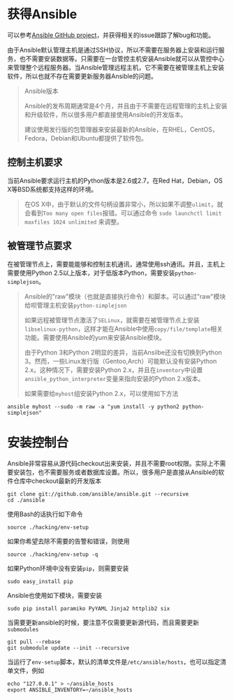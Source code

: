 # 获得Ansible

可以参考[Ansible GitHub project](https://github.com/ansible/ansible)，并获得相关的issue跟踪了解bug和功能。

由于Ansible默认管理主机是通过SSH协议，所以不需要在服务器上安装和运行服务，也不需要安装数据等。只需要在一台管控主机安装Ansible就可以从管控中心来管理整个远程服务器。当Ansible管理远程主机，它不需要在被管理主机上安装软件，所以也就不存在需要更新服务器Ansible的问题。

> Ansible版本
>
> Ansible的发布周期通常是4个月，并且由于不需要在远程管理的主机上安装和升级软件，所以很多用户都直接使用Ansible的开发版本。
>
> 建议使用发行版的包管理器来安装最新的Ansible，在RHEL，CentOS，Fedora，Debian和Ubuntu都提供了软件包。

## 控制主机要求

当前Ansible要求运行主机的Python版本是2.6或2.7，在Red Hat，Debian，OS X等BSD系统都支持这样的环境。

> 在OS X中，由于默认的文件句柄设置非常小，所以如果不调整`ulimit`，就会看到`Too many open files`报错。可以通过命令 `sudo launchctl limit maxfiles 1024 unlimited` 来调整。

## 被管理节点要求

在被管理节点上，需要能能够和控制主机通讯，通常使用ssh通讯。并且，主机上需要使用Python 2.5以上版本，对于低版本Python，需要安装`python-simplejson`。

> Ansible的"raw"模块（也就是直接执行命令）和脚本。可以通过"raw"模块给呗管理主机安装`python-simplejson`
>
> 如果远程被管理节点激活了`SELinux`，就需要在被管理节点上安装`libselinux-python`，这样才能在Ansible中使用`copy/file/template`相关功能。需要使用Ansible的yum来安装Ansible模块。
>
> 由于Python 3和Python 2明显的差异，当前Ansilbe还没有切换到Python 3。然而，一些Linux发行版（Gentoo,Arch）可能默认没有安装Python 2.x。这种情况下，需要安装Python 2.x，并且在`inventory`中设置`ansible_python_interpreter`变量来指向安装的Python 2.x版本。
>
> 如果需要给`myhost`组安装Python 2.x，可以使用如下方法

	ansible myhost --sudo -m raw -a "yum install -y python2 python-simplejson"

# 安装控制台

Ansible非常容易从源代码checkout出来安装，并且不需要root权限。实际上不需要安装包，也不需要服务或者数据库设置。所以，很多用户是直接从Ansible的软件仓库中checkout最新的开发版本

	git clone git://github.com/ansible/ansible.git --recursive
	cd ./ansible

使用Bash的话执行如下命令

	source ./hacking/env-setup

如果你希望去除不需要的告警和错误，则使用

	source ./hacking/env-setup -q

如果Python环境中没有安装`pip`，则需要安装

	sudo easy_install pip

Ansible也使用如下模块，需要安装

	sudo pip install paramiko PyYAML Jinja2 httplib2 six

当需要更新ansible的时候，要注意不仅需要更新源代码，而且需要更新`submodules`

	git pull --rebase
	git submodule update --init --recursive

当运行了`env-setup`脚本，默认的清单文件是`/etc/ansible/hosts`，也可以指定清单文件，例如

	echo "127.0.0.1" > ~/ansible_hosts
	export ANSIBLE_INVENTORY=~/ansible_hosts

